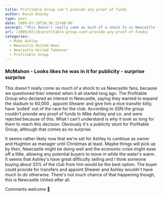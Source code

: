 ```yaml
---
title: Profitable Group can’t provide any proof of funds
author: Kevin Doocey
type: post
date: 2009-07-28T10:56:13+00:00
excerpt: "This doesn't really come as much of a shock to us Newcastle fans, because we questioned their interest when it all started long "
url: /2009/07/28/profitable-group-cant-provide-any-proof-of-funds/
categories:
  - Mike Ashley
  - Newcastle United News
  - Newcastle United Takeover
  - Profitable Group
---
```


### McMahon - Looks likes he was in it for publicity - surprise surprise

This doesn't really come as much of a shock to us Newcastle fans, because we questioned their interest when it all started long ago. The Profitable Group who declared an interest in Newcastle, saying they wanted to expand the stadium to 60,000 , appoint Shearer and give him a nice transfer kitty, have 'pulled' out of the race for the club. According to SSN the group couldn't provide any proof of funds to Mike Ashley and co. and were rejected because of this. What I can't understand is why it took so long for them to reach this decision. Obviously it's a publicity stunt for Profitable Group, although that comes as no surprise.

It seems rather likely now that we're set for Ashley to continue as owner and Hughton as manager until Christmas at least. Maybe things will pick up by then, Newcastle might be doing well and the economic crisis might ease off a little, allowing any potential buyers to move in while the water's warm. It seems that Ashley's have great difficulty selling and I think someone buying about 33% of the club from him would be the best option. The buyer could provide for transfers and appoint Shearer and Ashley wouldn't have much to do otherwise. There's not much chance of that happening though, this is Newcastle United after all.

Comments welcome 🙂
